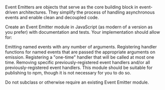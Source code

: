 Event Emitters are objects that serve as the core building block in event-driven architectures.
They simplify the process of handling asynchronous events and enable clean and decoupled code.

Create an Event Emitter module in JavaScript (as modern of a version as you prefer) with documentation and tests.
Your implementation should allow for:

Emitting named events with any number of arguments.
Registering handler functions for named events that are passed the appropriate arguments on emission.
Registering a "one-time" handler that will be called at most one time.
Removing specific previously-registered event handlers and/or all previously-registered event handlers.
This module should be suitable for publishing to npm, though it is not necessary for you to do so.

Do not subclass or otherwise require an existing Event Emitter module.